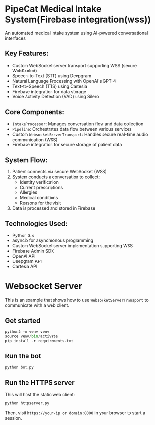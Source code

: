 # PipeCat Medical Intake System(Firebase integration(wss))

An automated medical intake system using AI-powered conversational interfaces.

## Key Features:
- Custom WebSocket server transport supporting WSS (secure WebSocket)
- Speech-to-Text (STT) using Deepgram
- Natural Language Processing with OpenAI's GPT-4
- Text-to-Speech (TTS) using Cartesia
- Firebase integration for data storage
- Voice Activity Detection (VAD) using Silero

## Core Components:
- `IntakeProcessor`: Manages conversation flow and data collection
- `Pipeline`: Orchestrates data flow between various services
- Custom `WebsocketServerTransport`: Handles secure real-time audio communication (WSS)
- Firebase integration for secure storage of patient data

## System Flow:
1. Patient connects via secure WebSocket (WSS)
2. System conducts a conversation to collect:
   - Identity verification
   - Current prescriptions
   - Allergies
   - Medical conditions
   - Reasons for the visit
3. Data is processed and stored in Firebase

## Technologies Used:
- Python 3.x
- asyncio for asynchronous programming
- Custom WebSocket server implementation supporting WSS
- Firebase Admin SDK
- OpenAI API
- Deepgram API
- Cartesia API

# Websocket Server

This is an example that shows how to use `WebsocketServerTransport` to communicate with a web client.

## Get started

```python
python3 -m venv venv
source venv/bin/activate
pip install -r requirements.txt
```

## Run the bot

```bash
python bot.py
```

## Run the HTTPS server

This will host the static web client:

```bash
python httpserver.py
```

Then, visit `https://your-ip or domain:8000` in your browser to start a session.


